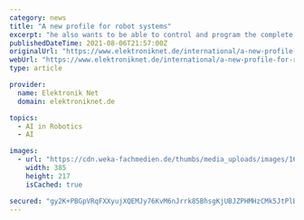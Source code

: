 ```yaml
---
category: news
title: "A new profile for robot systems"
excerpt: "he also wants to be able to control and program the complete robot systems of different manufacturers integrated in the production line in a uniform manner via the PLC programming system. With this in mind, PI now wants to define a uniform data interface ..."
publishedDateTime: 2021-08-06T21:57:00Z
originalUrl: "https://www.elektroniknet.de/international/a-new-profile-for-robot-systems.188750.html"
webUrl: "https://www.elektroniknet.de/international/a-new-profile-for-robot-systems.188750.html"
type: article

provider:
  name: Elektronik Net
  domain: elektroniknet.de

topics:
  - AI in Robotics
  - AI

images:
  - url: "https://cdn.weka-fachmedien.de/thumbs/media_uploads/images/1620123298-256-worucgouw.png.385x217.jpg"
    width: 385
    height: 217
    isCached: true

secured: "gy2K+PBGpVRqFXXyujXQEMJy76KvM6nJrrk85BhsgKjUBJZPHMHzCMk5JtPlBhBLJXrtTYFFpYvv87MunhbZXyg2OVGVs4Nry0xWDgo0VYtgmV3+hh927O+EcdEdbI+a5eK1Ze8xbkjnBQ1pMQnHt42fzoUq+gDm6IO66TpZG1fAesYE7ZkShku330zgIeqsXG8Zu9jNna5i5beQCTUjE5v9Cqai6y+SKdiZssBBwETpfB53A/oKngzDVP9sv3aqfVZYD2Kem/onykrYGYtta+eo7S9Uq4aI9+lFdOy+hzJr+gE827f2XOjtuomvsMkUvdhC1qCe5Zmfd27yJhWWKmbTfOJxUOPJaEnXyyz4NF8=;gzcSjxpn9k5/YTgcAFcflA=="
---
```


